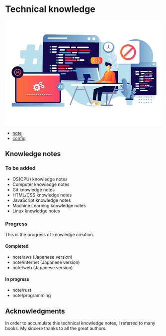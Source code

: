 # Technical knowledge

![thumbnail](./assets/images/thumbnail.png)

- [note](./note/README.md)
- [config](./config/README.md)


## Knowledge notes

### To be added

- OS(CPU) knowledge notes
- Computer knowledge notes
- Git knowledge notes
- HTML/CSS knowledge notes
- JavaScript knowledge notes
- Machine Learning knowledge notes
- Linux knowledge notes


### Progress

This is the progress of knowledge creation.

#### Completed

- note/aws (Japanese version)
- note/internet (Japanese version)
- note/web (Japanese version)

#### In progress

- note/rust
- note/programming


## Acknowledgments

In order to accumulate this technical knowledge notes, I referred to many books. My sincere thanks to all the great authors.
